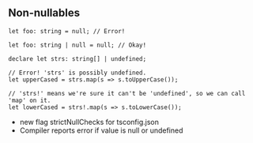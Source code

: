 ## Non-nullables

```
let foo: string = null; // Error!

let foo: string | null = null; // Okay!

declare let strs: string[] | undefined;

// Error! 'strs' is possibly undefined.
let upperCased = strs.map(s => s.toUpperCase());

// 'strs!' means we're sure it can't be 'undefined', so we can call 'map' on it.
let lowerCased = strs!.map(s => s.toLowerCase());
```

- new flag strictNullChecks for tsconfig.json<!-- .element: class="fragment" -->
- Compiler reports error if value is null or undefined<!-- .element: class="fragment" -->